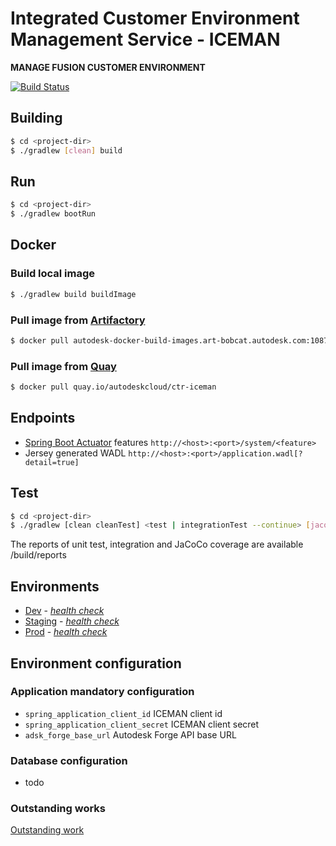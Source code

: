 # Integrated Customer Environment Management Service - ICEMAN

**MANAGE FUSION CUSTOMER ENVIRONMENT**

[![Build Status](https://jenkins.cloud.autodesk.com/master2/buildStatus/icon?job=OneFusion/ICEMAN/iceman-core/master)](https://jenkins.cloud.autodesk.com/master2/job/OneFusion/job/ICEMAN/job/iceman-core/job/master/)


## Building
```bash
$ cd <project-dir>
$ ./gradlew [clean] build
```
## Run
```bash
$ cd <project-dir>
$ ./gradlew bootRun
```
## Docker
### Build local image
```bash
$ ./gradlew build buildImage
```
### Pull image from [Artifactory](https://art-bobcat.autodesk.com/artifactory/webapp/#/artifacts/browse/tree/General/autodesk-docker-build-images/iceman/latest) 
```bash
$ docker pull autodesk-docker-build-images.art-bobcat.autodesk.com:10873/iceman
```
### Pull image from [Quay](https://quay.io/repository/autodeskcloud/ctr-iceman)
```bash
$ docker pull quay.io/autodeskcloud/ctr-iceman
```

## Endpoints
- [Spring Boot Actuator](http://docs.spring.io/spring-boot/docs/current/reference/htmlsingle/#production-ready-endpoints)
  features `http://<host>:<port>/system/<feature>`
- Jersey generated WADL `http://<host>:<port>/application.wadl[?detail=true]`

## Test
```bash
$ cd <project-dir>
$ ./gradlew [clean cleanTest] <test | integrationTest --continue> [jacocoTestReport]
```
The reports of unit test, integration and JaCoCo coverage are available <project-dir>/build/reports

## Environments
- [Dev](http://iceman-dev.flc.autodesk.com/) - [_health check_](http://iceman-dev.flc.autodesk.com/system/health)
- [Staging](http://iceman-stg.flc.autodesk.com/) - [_health check_](http://iceman-stg.flc.autodesk.com/system/health)
- [Prod](http://iceman.flc.autodesk.com/) - [_health check_](http://iceman.flc.autodesk.com/system/health)


## Environment configuration

### Application mandatory configuration
- `spring_application_client_id` ICEMAN client id
- `spring_application_client_secret` ICEMAN client secret
- `adsk_forge_base_url` Autodesk Forge API base URL

### Database configuration
- todo

### Outstanding works
[Outstanding work](TODO.md)
